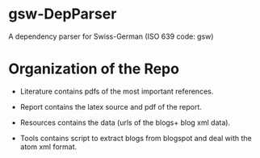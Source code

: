 gsw-DepParser
=============

A dependency parser for Swiss-German (ISO 639 code: gsw)


Organization of the Repo
================

- Literature
    contains pdfs of the most important references.
    
- Report 
    contains the latex source and pdf of the report.
    
- Resources
    contains the data (urls of the blogs+ blog xml data).
    
- Tools
    contains script to extract blogs from blogspot and deal with the atom xml format.
    
